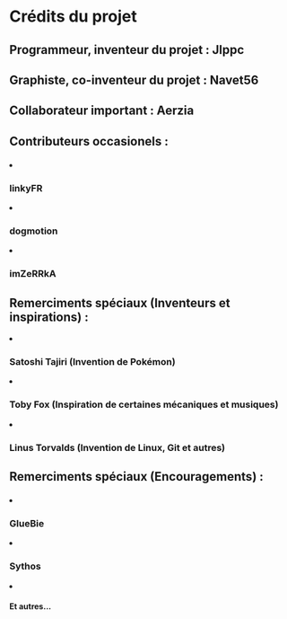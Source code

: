 # Crédits du projet
## Programmeur, inventeur du projet : Jlppc
## Graphiste, co-inventeur du projet : Navet56
## Collaborateur important : Aerzia
## Contributeurs occasionels : <ul>
<li><h3>linkyFR</h3></li>
<li><h3>dogmotion</h3></li>
<li><h3>imZeRRkA</h3></li></ul>

## Remerciments spéciaux (Inventeurs et inspirations) :
<li><h3>Satoshi Tajiri (Invention de Pokémon)</h3></li>
<li><h3>Toby Fox (Inspiration de certaines mécaniques et musiques)</h3></li>
<li><h3>Linus Torvalds (Invention de Linux, Git et autres)</h3></li>
</ul>

## Remerciments spéciaux (Encouragements) : <ul>
<li><h3>GlueBie</h3></li>
<li><h3>Sythos</h3></li>
<li><h4>Et autres...</h4></li>
</ul>
